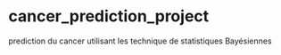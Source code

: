 # cancer_prediction_project
prediction du cancer utilisant les technique de statistiques Bayésiennes
